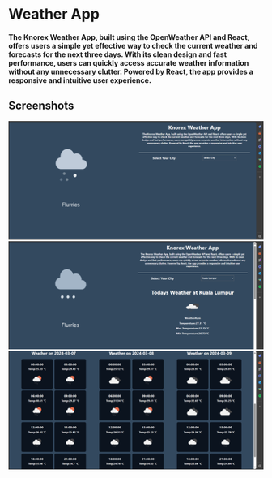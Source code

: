 # Weather App
#### The Knorex Weather App, built using the OpenWeather API and React, offers users a simple yet effective way to check the current weather and forecasts for the next three days. With its clean design and fast performance, users can quickly access accurate weather information without any unnecessary clutter. Powered by React, the app provides a responsive and intuitive user experience.

## Screenshots
![](https://github.com/ShubhamRaut187/WeatherApp-Knorex/blob/main/src/Images/Wa1.png?raw=true)
![](https://github.com/ShubhamRaut187/WeatherApp-Knorex/blob/main/src/Images/Wa2.png?raw=true)
![](https://github.com/ShubhamRaut187/WeatherApp-Knorex/blob/main/src/Images/Wa3.png?raw=true)
